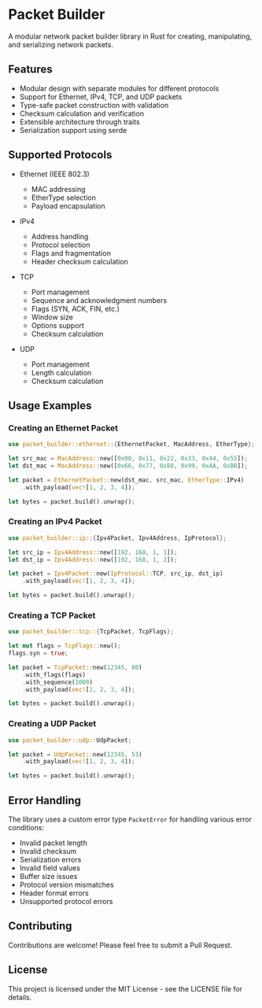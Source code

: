 # Packet Builder

A modular network packet builder library in Rust for creating, manipulating, and serializing network packets.

## Features

- Modular design with separate modules for different protocols
- Support for Ethernet, IPv4, TCP, and UDP packets
- Type-safe packet construction with validation
- Checksum calculation and verification
- Extensible architecture through traits
- Serialization support using serde

## Supported Protocols

- Ethernet (IEEE 802.3)
  - MAC addressing
  - EtherType selection
  - Payload encapsulation

- IPv4
  - Address handling
  - Protocol selection
  - Flags and fragmentation
  - Header checksum calculation

- TCP
  - Port management
  - Sequence and acknowledgment numbers
  - Flags (SYN, ACK, FIN, etc.)
  - Window size
  - Options support
  - Checksum calculation

- UDP
  - Port management
  - Length calculation
  - Checksum calculation

## Usage Examples

### Creating an Ethernet Packet

```rust
use packet_builder::ethernet::{EthernetPacket, MacAddress, EtherType};

let src_mac = MacAddress::new([0x00, 0x11, 0x22, 0x33, 0x44, 0x55]);
let dst_mac = MacAddress::new([0x66, 0x77, 0x88, 0x99, 0xAA, 0xBB]);

let packet = EthernetPacket::new(dst_mac, src_mac, EtherType::IPv4)
    .with_payload(vec![1, 2, 3, 4]);

let bytes = packet.build().unwrap();
```

### Creating an IPv4 Packet

```rust
use packet_builder::ip::{Ipv4Packet, Ipv4Address, IpProtocol};

let src_ip = Ipv4Address::new([192, 168, 1, 1]);
let dst_ip = Ipv4Address::new([192, 168, 1, 2]);

let packet = Ipv4Packet::new(IpProtocol::TCP, src_ip, dst_ip)
    .with_payload(vec![1, 2, 3, 4]);

let bytes = packet.build().unwrap();
```

### Creating a TCP Packet

```rust
use packet_builder::tcp::{TcpPacket, TcpFlags};

let mut flags = TcpFlags::new();
flags.syn = true;

let packet = TcpPacket::new(12345, 80)
    .with_flags(flags)
    .with_sequence(1000)
    .with_payload(vec![1, 2, 3, 4]);

let bytes = packet.build().unwrap();
```

### Creating a UDP Packet

```rust
use packet_builder::udp::UdpPacket;

let packet = UdpPacket::new(12345, 53)
    .with_payload(vec![1, 2, 3, 4]);

let bytes = packet.build().unwrap();
```

## Error Handling

The library uses a custom error type `PacketError` for handling various error conditions:

- Invalid packet length
- Invalid checksum
- Serialization errors
- Invalid field values
- Buffer size issues
- Protocol version mismatches
- Header format errors
- Unsupported protocol errors

## Contributing

Contributions are welcome! Please feel free to submit a Pull Request.

## License

This project is licensed under the MIT License - see the LICENSE file for details. 